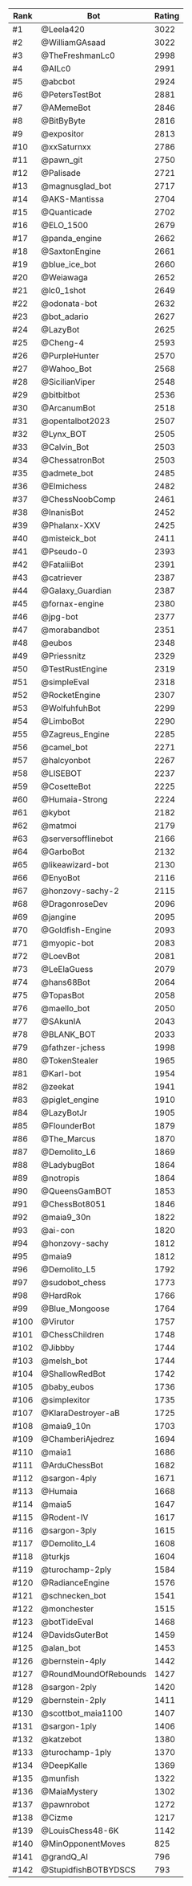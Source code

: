 Rank|Bot|Rating
---|---|---
#1|@Leela420|3022
#2|@WilliamGAsaad|3022
#3|@TheFreshmanLc0|2998
#4|@AILc0|2991
#5|@abcbot|2924
#6|@PetersTestBot|2881
#7|@AMemeBot|2846
#8|@BitByByte|2816
#9|@expositor|2813
#10|@xxSaturnxx|2786
#11|@pawn_git|2750
#12|@Palisade|2721
#13|@magnusglad_bot|2717
#14|@AKS-Mantissa|2704
#15|@Quanticade|2702
#16|@ELO_1500|2679
#17|@panda_engine|2662
#18|@SaxtonEngine|2661
#19|@blue_ice_bot|2660
#20|@Weiawaga|2652
#21|@lc0_1shot|2649
#22|@odonata-bot|2632
#23|@bot_adario|2627
#24|@LazyBot|2625
#25|@Cheng-4|2593
#26|@PurpleHunter|2570
#27|@Wahoo_Bot|2568
#28|@SicilianViper|2548
#29|@bitbitbot|2536
#30|@ArcanumBot|2518
#31|@opentalbot2023|2507
#32|@Lynx_BOT|2505
#33|@Calvin_Bot|2503
#34|@ChessatronBot|2503
#35|@admete_bot|2485
#36|@Elmichess|2482
#37|@ChessNoobComp|2461
#38|@InanisBot|2452
#39|@Phalanx-XXV|2425
#40|@misteick_bot|2411
#41|@Pseudo-0|2393
#42|@FataliiBot|2391
#43|@catriever|2387
#44|@Galaxy_Guardian|2387
#45|@fornax-engine|2380
#46|@jpg-bot|2377
#47|@morabandbot|2351
#48|@eubos|2348
#49|@Priessnitz|2329
#50|@TestRustEngine|2319
#51|@simpleEval|2318
#52|@RocketEngine|2307
#53|@WolfuhfuhBot|2299
#54|@LimboBot|2290
#55|@Zagreus_Engine|2285
#56|@camel_bot|2271
#57|@halcyonbot|2267
#58|@LISEBOT|2237
#59|@CosetteBot|2225
#60|@Humaia-Strong|2224
#61|@kybot|2182
#62|@matmoi|2179
#63|@serversofflinebot|2166
#64|@GarboBot|2132
#65|@likeawizard-bot|2130
#66|@EnyoBot|2116
#67|@honzovy-sachy-2|2115
#68|@DragonroseDev|2096
#69|@jangine|2095
#70|@Goldfish-Engine|2093
#71|@myopic-bot|2083
#72|@LoevBot|2081
#73|@LeElaGuess|2079
#74|@hans68Bot|2064
#75|@TopasBot|2058
#76|@maello_bot|2050
#77|@SAkunIA|2043
#78|@BLANK_BOT|2033
#79|@fathzer-jchess|1998
#80|@TokenStealer|1965
#81|@Karl-bot|1954
#82|@zeekat|1941
#83|@piglet_engine|1910
#84|@LazyBotJr|1905
#85|@FlounderBot|1879
#86|@The_Marcus|1870
#87|@Demolito_L6|1869
#88|@LadybugBot|1864
#89|@notropis|1864
#90|@QueensGamBOT|1853
#91|@ChessBot8051|1846
#92|@maia9_30n|1822
#93|@ai-con|1820
#94|@honzovy-sachy|1812
#95|@maia9|1812
#96|@Demolito_L5|1792
#97|@sudobot_chess|1773
#98|@HardRok|1766
#99|@Blue_Mongoose|1764
#100|@Virutor|1757
#101|@ChessChildren|1748
#102|@Jibbby|1744
#103|@melsh_bot|1744
#104|@ShallowRedBot|1742
#105|@baby_eubos|1736
#106|@simplexitor|1735
#107|@KlaraDestroyer-aB|1725
#108|@maia9_10n|1703
#109|@ChamberiAjedrez|1694
#110|@maia1|1686
#111|@ArduChessBot|1682
#112|@sargon-4ply|1671
#113|@Humaia|1668
#114|@maia5|1647
#115|@Rodent-IV|1617
#116|@sargon-3ply|1615
#117|@Demolito_L4|1608
#118|@turkjs|1604
#119|@turochamp-2ply|1584
#120|@RadianceEngine|1576
#121|@schnecken_bot|1541
#122|@monchester|1515
#123|@botTideEval|1468
#124|@DavidsGuterBot|1459
#125|@alan_bot|1453
#126|@bernstein-4ply|1442
#127|@RoundMoundOfRebounds|1427
#128|@sargon-2ply|1420
#129|@bernstein-2ply|1411
#130|@scottbot_maia1100|1407
#131|@sargon-1ply|1406
#132|@katzebot|1380
#133|@turochamp-1ply|1370
#134|@DeepKalle|1369
#135|@munfish|1322
#136|@MaiaMystery|1302
#137|@pawnrobot|1272
#138|@Cizme|1217
#139|@LouisChess48-6K|1142
#140|@MinOpponentMoves|825
#141|@grandQ_AI|796
#142|@StupidfishBOTBYDSCS|793
